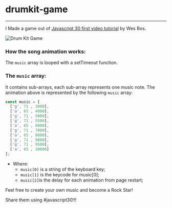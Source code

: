 
# drumkit-game
---




I Made a game out of [Javascript 30 first video tutorial](https://youtu.be/VuN8qwZoego?list=PLu8EoSxDXHP6CGK4YVJhL_VWetA865GOH) by Wes Bos.


![Drum Kit Game](JS30_DrumGame.gif "Drum Kit Game")



### How the song animation works:

The `music` array is looped with a setTimeout function.

### The `music` array:

It contains sub-arrays, each sub-array represents one music note. The animation above is represented by the following `music` array:

```javascript
const music = [
  ['g', 71 , 3000],
  ['a', 65 , 4000],
  ['g', 71 , 5000],
  ['g', 71 , 5500],
  ['a', 65 , 6000],
  ['g', 71 , 7000],
  ['a', 65 , 8000],
  ['g', 71 , 9000],
  ['g', 71 , 9500],
  ['a', 65 , 10000]
];
```

* Where:
    - `music[0]` is a string of the keyboard key;
    - `music[1]` is the keycode for music[0];
    - `music[2]`is the delay for each animation from page restart;

Feel free to create your own music and become a Rock Star!

Share them using #javascript30!!!
